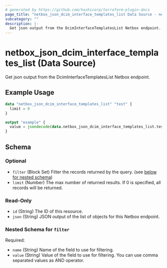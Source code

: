 ```yaml
---
# generated by https://github.com/hashicorp/terraform-plugin-docs
page_title: "netbox_json_dcim_interface_templates_list Data Source - netbox"
subcategory: ""
description: |-
  Get json output from the DcimInterfaceTemplatesList Netbox endpoint.
---
```


# netbox_json_dcim_interface_templates_list (Data Source)

Get json output from the DcimInterfaceTemplatesList Netbox endpoint.

## Example Usage

```terraform
data "netbox_json_dcim_interface_templates_list" "test" {
  limit = 0
}

output "example" {
  value = jsondecode(data.netbox_json_dcim_interface_templates_list.test.json)
}
```

<!-- schema generated by tfplugindocs -->
## Schema

### Optional

- `filter` (Block Set) Filter the records returned by the query. (see [below for nested schema](#nestedblock--filter))
- `limit` (Number) The max number of returned results. If 0 is specified, all records will be returned.

### Read-Only

- `id` (String) The ID of this resource.
- `json` (String) JSON output of the list of objects for this Netbox endpoint.

<a id="nestedblock--filter"></a>
### Nested Schema for `filter`

Required:

- `name` (String) Name of the field to use for filtering.
- `value` (String) Value of the field to use for filtering. You can use comma separated values as AND operator.
